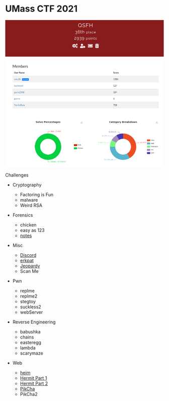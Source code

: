# UMass CTF 2021
<p align="center"><img src="ranking.png"></p

# Challenges

- Cryptography
  - Factoring is Fun
  - malware
  - Weird RSA

- Forensics
  - chicken
  - easy as 123
  - [notes](Forensics/notes)

- Misc
  - [Discord](Misc/Discord)
  - [erkpat](Misc/erkpat)
  - [Jeopardy](Misc/Jeopardy)
  - Scan Me

- Pwn
  - replme
  - replme2
  - stegtoy
  - suckless2
  - webServer

- Reverse Engineering
  - babushka
  - chains
  - easteregg
  - lambda
  - scarymaze

- Web
  - [heim](Web/heim)
  - [Hermit Part 1](Web/HermitPart1)
  - [Hermit Part 2](Web/HermitPart2)
  - [PikCha](Web/PikCha)
  - PikCha2
